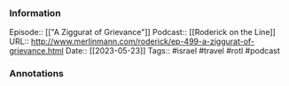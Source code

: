 ### Information

Episode:: [["A Ziggurat of Grievance"]]
Podcast:: [[Roderick on the Line]]
URL:: http://www.merlinmann.com/roderick/ep-499-a-ziggurat-of-grievance.html
Date:: [[2023-05-23]]
Tags:: #israel #travel #rotl 
#podcast


### Annotations

